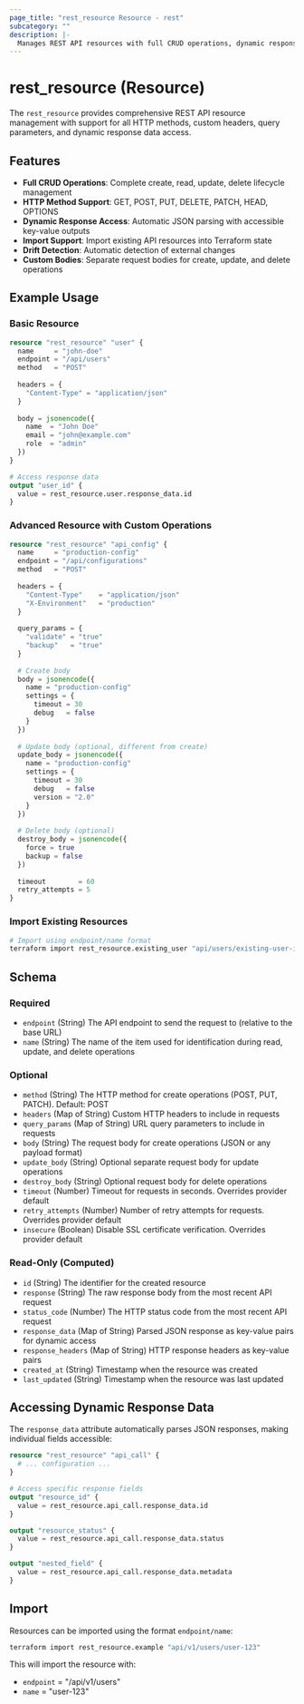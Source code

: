 ```yaml
---
page_title: "rest_resource Resource - rest"
subcategory: ""
description: |-
  Manages REST API resources with full CRUD operations, dynamic response parsing, and import support.
---
```


# rest_resource (Resource)

The `rest_resource` provides comprehensive REST API resource management with support for all HTTP methods, custom headers, query parameters, and dynamic response data access.

## Features

- **Full CRUD Operations**: Complete create, read, update, delete lifecycle management
- **HTTP Method Support**: GET, POST, PUT, DELETE, PATCH, HEAD, OPTIONS
- **Dynamic Response Access**: Automatic JSON parsing with accessible key-value outputs
- **Import Support**: Import existing API resources into Terraform state
- **Drift Detection**: Automatic detection of external changes
- **Custom Bodies**: Separate request bodies for create, update, and delete operations

## Example Usage

### Basic Resource

```terraform
resource "rest_resource" "user" {
  name     = "john-doe"
  endpoint = "/api/users"
  method   = "POST"
  
  headers = {
    "Content-Type" = "application/json"
  }
  
  body = jsonencode({
    name  = "John Doe"
    email = "john@example.com"
    role  = "admin"
  })
}

# Access response data
output "user_id" {
  value = rest_resource.user.response_data.id
}
```

### Advanced Resource with Custom Operations

```terraform
resource "rest_resource" "api_config" {
  name     = "production-config"
  endpoint = "/api/configurations"
  method   = "POST"
  
  headers = {
    "Content-Type"    = "application/json"
    "X-Environment"   = "production"
  }
  
  query_params = {
    "validate" = "true"
    "backup"   = "true"
  }
  
  # Create body
  body = jsonencode({
    name = "production-config"
    settings = {
      timeout = 30
      debug   = false
    }
  })
  
  # Update body (optional, different from create)
  update_body = jsonencode({
    name = "production-config"
    settings = {
      timeout = 30
      debug   = false
      version = "2.0"
    }
  })
  
  # Delete body (optional)
  destroy_body = jsonencode({
    force = true
    backup = false
  })
  
  timeout        = 60
  retry_attempts = 5
}
```

### Import Existing Resources

```bash
# Import using endpoint/name format
terraform import rest_resource.existing_user "api/users/existing-user-id"
```

## Schema

### Required

- `endpoint` (String) The API endpoint to send the request to (relative to the base URL)
- `name` (String) The name of the item used for identification during read, update, and delete operations

### Optional

- `method` (String) The HTTP method for create operations (POST, PUT, PATCH). Default: POST
- `headers` (Map of String) Custom HTTP headers to include in requests
- `query_params` (Map of String) URL query parameters to include in requests
- `body` (String) The request body for create operations (JSON or any payload format)
- `update_body` (String) Optional separate request body for update operations
- `destroy_body` (String) Optional request body for delete operations
- `timeout` (Number) Timeout for requests in seconds. Overrides provider default
- `retry_attempts` (Number) Number of retry attempts for requests. Overrides provider default
- `insecure` (Boolean) Disable SSL certificate verification. Overrides provider default

### Read-Only (Computed)

- `id` (String) The identifier for the created resource
- `response` (String) The raw response body from the most recent API request
- `status_code` (Number) The HTTP status code from the most recent API request
- `response_data` (Map of String) Parsed JSON response as key-value pairs for dynamic access
- `response_headers` (Map of String) HTTP response headers as key-value pairs
- `created_at` (String) Timestamp when the resource was created
- `last_updated` (String) Timestamp when the resource was last updated

## Accessing Dynamic Response Data

The `response_data` attribute automatically parses JSON responses, making individual fields accessible:

```terraform
resource "rest_resource" "api_call" {
  # ... configuration ...
}

# Access specific response fields
output "resource_id" {
  value = rest_resource.api_call.response_data.id
}

output "resource_status" {
  value = rest_resource.api_call.response_data.status
}

output "nested_field" {
  value = rest_resource.api_call.response_data.metadata
}
```

## Import

Resources can be imported using the format `endpoint/name`:

```bash
terraform import rest_resource.example "api/v1/users/user-123"
```

This will import the resource with:
- `endpoint` = "/api/v1/users"  
- `name` = "user-123"
